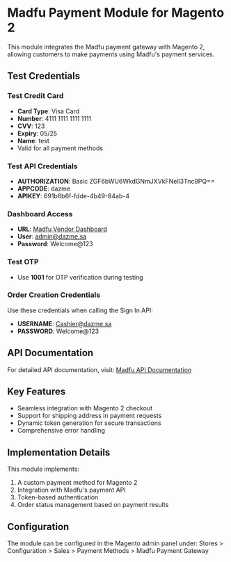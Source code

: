 # Madfu Payment Module for Magento 2

This module integrates the Madfu payment gateway with Magento 2, allowing customers to make payments using Madfu's payment services.

## Test Credentials

### Test Credit Card
- **Card Type**: Visa Card
- **Number**: 4111 1111 1111 1111
- **CVV**: 123
- **Expiry**: 05/25
- **Name**: test
- Valid for all payment methods

### Test API Credentials
- **AUTHORIZATION**: Basic ZGF6bWU6WkdGNmJXVkFNell3Tnc9PQ==
- **APPCODE**: dazme
- **APIKEY**: 691b6b6f-fdde-4b49-84ab-4

### Dashboard Access
- **URL**: [Madfu Vendor Dashboard](https://vendor-staging-new.madfu.com.sa/auth/login)
- **User**: admin@dazme.sa
- **Password**: Welcome@123

### Test OTP
- Use **1001** for OTP verification during testing

### Order Creation Credentials
Use these credentials when calling the Sign In API:
- **USERNAME**: Cashier@dazme.sa
- **PASSWORD**: Welcome@123

## API Documentation
For detailed API documentation, visit: [Madfu API Documentation](https://madfuapis.readme.io/reference/inittoken)

## Key Features
- Seamless integration with Magento 2 checkout
- Support for shipping address in payment requests
- Dynamic token generation for secure transactions
- Comprehensive error handling

## Implementation Details
This module implements:
1. A custom payment method for Magento 2
2. Integration with Madfu's payment API
3. Token-based authentication
4. Order status management based on payment results

## Configuration
The module can be configured in the Magento admin panel under:
Stores > Configuration > Sales > Payment Methods > Madfu Payment Gateway
